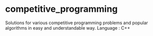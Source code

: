 # competitive_programming
Solutions for various competitive programming problems and popular algorithms in easy and understandable way.
Language : C++
